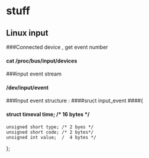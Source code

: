 # stuff
## Linux input
###Connected device , get event number
####  cat /proc/bus/input/devices
###input event stream
####     /dev/input/event<n>
###Input event structure :
####sruct input_event
####{
####    struct timeval time; /* 16 bytes */
    unsigned short type; /* 2 byes */
    unsigned short code; /* 2 bytes*/
    unsigned int value;  /  4 bytes */
  };
